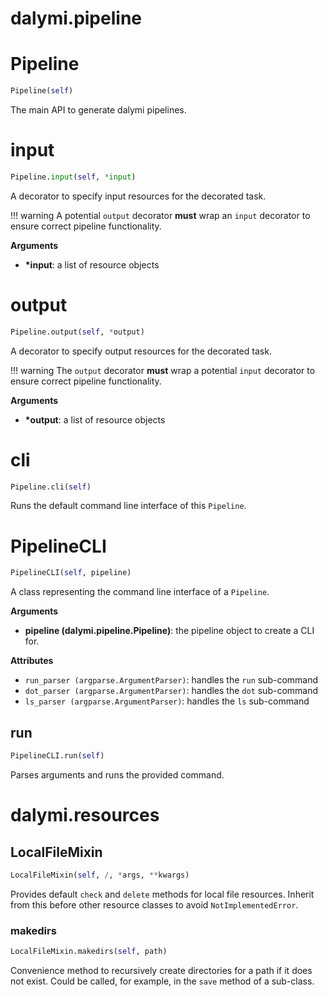 <h1 id="dalymi.pipeline">dalymi.pipeline</h1>


<h1 id="dalymi.pipeline.Pipeline">Pipeline</h1>

```python
Pipeline(self)
```

The main API to generate dalymi pipelines.

<h1 id="dalymi.pipeline.Pipeline.input">input</h1>

```python
Pipeline.input(self, *input)
```

A decorator to specify input resources for the decorated task.

!!! warning
    A potential `output` decorator **must** wrap an `input` decorator to ensure correct pipeline functionality.

__Arguments__

- __*input__: a list of resource objects

<h1 id="dalymi.pipeline.Pipeline.output">output</h1>

```python
Pipeline.output(self, *output)
```

A decorator to specify output resources for the decorated task.

!!! warning
    The `output` decorator **must** wrap a potential `input` decorator to ensure correct pipeline
    functionality.

__Arguments__

- __*output__: a list of resource objects

<h1 id="dalymi.pipeline.Pipeline.cli">cli</h1>

```python
Pipeline.cli(self)
```

Runs the default command line interface of this `Pipeline`.

<h1 id="dalymi.pipeline.PipelineCLI">PipelineCLI</h1>

```python
PipelineCLI(self, pipeline)
```

A class representing the command line interface of a `Pipeline`.

__Arguments__

- __pipeline (dalymi.pipeline.Pipeline)__: the pipeline object to create a CLI for.

__Attributes__

- `run_parser (argparse.ArgumentParser)`: handles the `run` sub-command
- `dot_parser (argparse.ArgumentParser)`: handles the `dot` sub-command
- `ls_parser (argparse.ArgumentParser)`: handles the `ls` sub-command

<h2 id="dalymi.pipeline.PipelineCLI.run">run</h2>

```python
PipelineCLI.run(self)
```

Parses arguments and runs the provided command.

<h1 id="dalymi.resources">dalymi.resources</h1>


<h2 id="dalymi.resources.LocalFileMixin">LocalFileMixin</h2>

```python
LocalFileMixin(self, /, *args, **kwargs)
```

Provides default `check` and `delete` methods for local file resources.
Inherit from this before other resource classes to avoid `NotImplementedError`.

<h3 id="dalymi.resources.LocalFileMixin.makedirs">makedirs</h3>

```python
LocalFileMixin.makedirs(self, path)
```

Convenience method to recursively create directories for a path if it does not exist.
Could be called, for example, in the `save` method of a sub-class.

